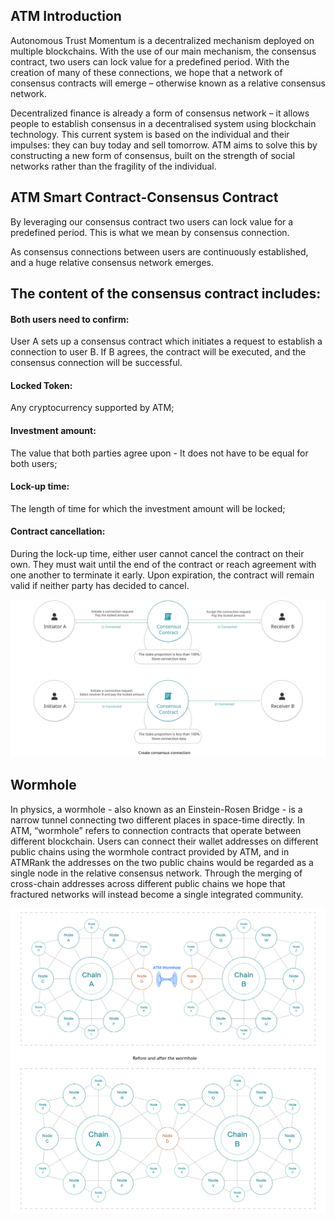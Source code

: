 ## ATM Introduction
Autonomous Trust Momentum is a decentralized mechanism deployed on multiple blockchains. With the use of our main mechanism, the consensus contract, two users can lock value for a predefined period. With the creation of many of these connections, we hope that a network of consensus contracts will emerge – otherwise known as a relative consensus network. 

Decentralized finance is already a form of consensus network – it allows people to establish consensus in a decentralised system using blockchain technology. This current system is based on the individual and their impulses: they can buy today and sell tomorrow. ATM aims to solve this by constructing a new form of consensus, built on the strength of social networks rather than the fragility of the individual.



## ATM Smart Contract-Consensus Contract
By leveraging our consensus contract two users can lock value for a predefined period. This is what we mean by consensus connection. 

As consensus connections between users are continuously established, and a huge relative consensus network emerges.


## The content of the consensus contract includes:

#### Both users need to confirm:
User A sets up a consensus contract which initiates a request to establish a connection to user B. If B agrees, the contract will be executed, and the consensus connection will be successful.

#### Locked Token:
Any cryptocurrency supported by ATM;

#### Investment amount:
The value that both parties agree upon - It does not have to be equal for both users;

#### Lock-up time:
The length of time for which the investment amount will be locked;

#### Contract cancellation:
During the lock-up time, either user cannot cancel the contract on their own. They must wait until the end of the contract or reach agreement with one another to terminate it early. Upon expiration, the contract will remain valid if neither party has decided to cancel.


<div>
<img src="image/flow1.svg" alt="图片" />
</div>

## Wormhole
In physics, a wormhole - also known as an Einstein-Rosen Bridge - is a narrow tunnel connecting two different places in space-time directly. In ATM, “wormhole” refers to connection contracts that operate between different blockchain. Users can connect their wallet addresses on different public chains using the wormhole contract provided by ATM, and in ATMRank the addresses on the two public chains would be regarded as a single node in the relative consensus network. Through the merging of cross-chain addresses across different public chains we hope that fractured networks will instead become a single integrated community.

<div>
<img src="image/flow2.svg" alt="图片" />
</div>
